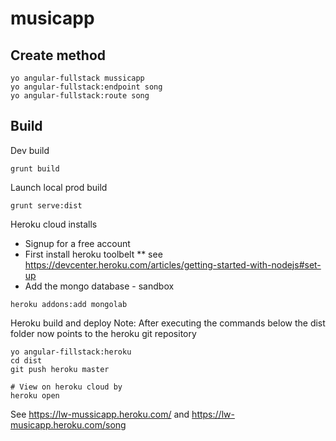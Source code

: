# musicapp

## Create method
```
yo angular-fullstack mussicapp
yo angular-fullstack:endpoint song
yo angular-fullstack:route song
```

## Build

Dev build
```
grunt build
```

Launch local prod build
```
grunt serve:dist
```

Heroku cloud installs
* Signup for a free account
* First install heroku toolbelt
** see https://devcenter.heroku.com/articles/getting-started-with-nodejs#set-up
* Add the mongo database - sandbox

```
heroku addons:add mongolab
```

Heroku build and deploy
Note: After executing the commands below
the dist folder now points to the heroku git repository

```
yo angular-fillstack:heroku
cd dist
git push heroku master

# View on heroku cloud by
heroku open
```
See https://lw-mussicapp.heroku.com/
and https://lw-musicapp.heroku.com/song
